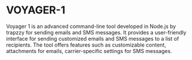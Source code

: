 # VOYAGER-1
Voyager 1 is an advanced command-line tool developed in Node.js by trapzzy for sending emails and SMS messages. It provides a user-friendly interface for sending customized emails and SMS messages to a list of recipients. The tool offers features such as customizable content, attachments for emails, carrier-specific settings for SMS messages.

